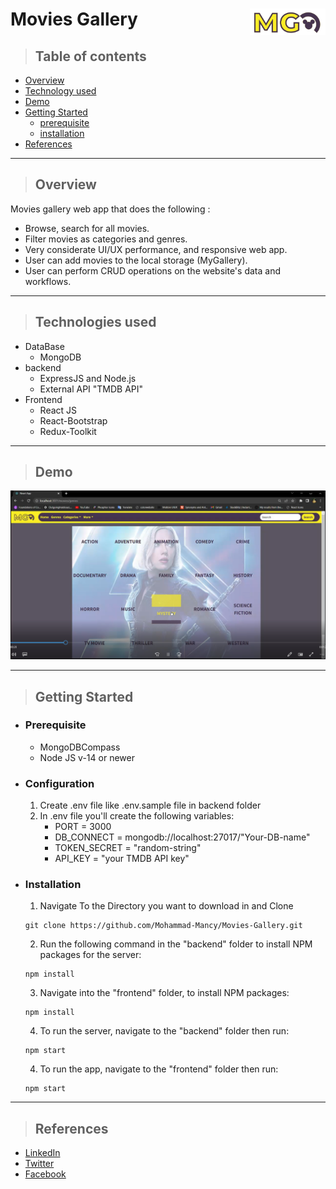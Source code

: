 # Movies Gallery <img style="width: 121px;" align="right" src="./frontend/src/assets/MGLogoMD.PNG">
> ## Table of contents
- [Overview](#overview)
- [Technology used](#technologies-used)
- [Demo](#demo)
- [Getting Started](#getting-started)
    - [prerequisite](#prerequisite)
    - [installation](#installation)
- [References](#references)

___

> ## Overview

Movies gallery web app that does the following :

- Browse, search for all movies.
- Filter movies as categories and genres.
- Very considerate UI/UX performance, and responsive web app.
- User can add movies to the local storage (MyGallery).
- User can perform CRUD operations on the website's data and workflows.

___


> ## Technologies used

- DataBase
    - MongoDB
- backend
    - ExpressJS and Node.js
    - External API "TMDB API"
- Frontend
    - React JS
    - React-Bootstrap
    - Redux-Toolkit
____

>## Demo

[![YouTube Video](./frontend/src/assets/screenshot.PNG)](https://youtu.be/iA-oiFU6zew)

___

>## Getting Started

-  ### Prerequisite 
    - MongoDBCompass
    - Node JS v-14 or newer
-  ### Configuration
    1. Create .env file like .env.sample file in backend folder
    2. In .env file you'll create the following variables:
        - PORT = 3000
        - DB_CONNECT = mongodb://localhost:27017/"Your-DB-name"
        - TOKEN_SECRET = "random-string"
        - API_KEY = "your TMDB API key"
-  ### Installation
    1. Navigate To the Directory you want to download in and Clone
    ```
    git clone https://github.com/Mohammad-Mancy/Movies-Gallery.git
    ```
    2. Run the following command in the "backend"  folder to install NPM packages for the server:
    ```
    npm install
    ```
    3. Navigate into the "frontend" folder, to install NPM packages:
    ```
    npm install
    ```
    4. To run the server, navigate to the "backend" folder then run:
    ```
    npm start
    ```
    4. To run the app, navigate to the "frontend" folder then run:
    ```
    npm start
    ```
___

>## References
- [LinkedIn](https://www.linkedin.com/in/mohammad-mancy-75b591227/)
- [Twitter](https://twitter.com/mancy_mohammad)
- [Facebook](https://www.facebook.com/mohammad.mancy.33)

